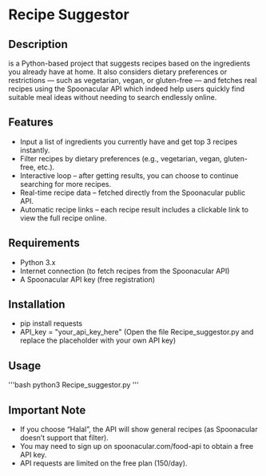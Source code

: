 # Recipe Suggestor

## Description
is a Python-based project that suggests recipes based on the ingredients you already have at home. It also considers dietary preferences or restrictions — such as vegetarian, vegan, or gluten-free — and fetches real recipes using the Spoonacular API which indeed help users quickly find suitable meal ideas without needing to search endlessly online.

## Features
- Input a list of ingredients you currently have and get top 3 recipes instantly.
- Filter recipes by dietary preferences (e.g., vegetarian, vegan, gluten-free, etc.).
- Interactive loop – after getting results, you can choose to continue searching for more recipes.
- Real-time recipe data – fetched directly from the Spoonacular public API.
- Automatic recipe links – each recipe result includes a clickable link to view the full recipe online.

## Requirements
- Python 3.x
- Internet connection (to fetch recipes from the Spoonacular API)
- A Spoonacular API key (free registration)

## Installation
- pip install requests
- API_key = "your_api_key_here" (Open the file Recipe_suggestor.py and replace the placeholder with your own API key)


## Usage
'''bash
python3 Recipe_suggestor.py
'''

## Important Note
- If you choose “Halal”, the API will show general recipes (as Spoonacular doesn’t support that filter).
- You may need to sign up on spoonacular.com/food-api to obtain a free API key.
- API requests are limited on the free plan (150/day).